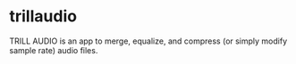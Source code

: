 # trillaudio
TRILL AUDIO is an app to merge, equalize, and compress (or simply modify sample rate) audio files.
